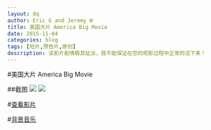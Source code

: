 ```yaml
---
layout: dq
author: Eric G and Jeremy W
title: 美国大片 America Big Movie
date: 2015-11-04
categories: blog
tags: [短片,预告片,原创]
description: 该影片剧情极其扯淡，我不能保证在您的观影过程中正常的活下来！
---
```

#美国大片 America Big Movie

##截图
![](http://www.computereric.xyz/cache/img/americabigmovie1.png)
![](http://www.computereric.xyz/cache/img/americabigmovie2.png)

#[查看影片](http://www.computereric.xyz/cache/files/americabigmovie.mp4)

#[背景音乐](http://www.computereric.xyz/cache/files/americabigmoviemusic.mp3)
